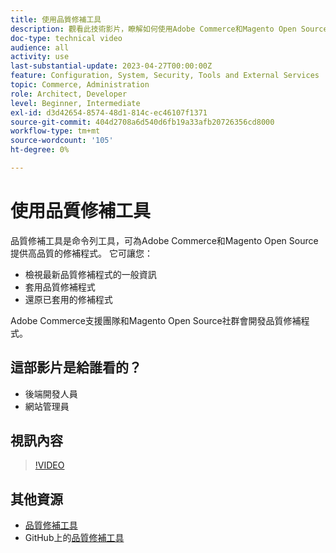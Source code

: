 ```yaml
---
title: 使用品質修補工具
description: 觀看此技術影片，瞭解如何使用Adobe Commerce和Magento Open Source的品質修補工具。
doc-type: technical video
audience: all
activity: use
last-substantial-update: 2023-04-27T00:00:00Z
feature: Configuration, System, Security, Tools and External Services
topic: Commerce, Administration
role: Architect, Developer
level: Beginner, Intermediate
exl-id: d3d42654-8574-48d1-814c-ec46107f1371
source-git-commit: 404d2708a6d540d6fb19a33afb20726356cd8000
workflow-type: tm+mt
source-wordcount: '105'
ht-degree: 0%

---
```


# 使用品質修補工具

品質修補工具是命令列工具，可為Adobe Commerce和Magento Open Source提供高品質的修補程式。 它可讓您：

- 檢視最新品質修補程式的一般資訊
- 套用品質修補程式
- 還原已套用的修補程式

Adobe Commerce支援團隊和Magento Open Source社群會開發品質修補程式。

## 這部影片是給誰看的？

- 後端開發人員
- 網站管理員

## 視訊內容

>[!VIDEO](https://video.tv.adobe.com/v/344000?quality=12&learn=on)

## 其他資源

- [品質修補工具](https://experienceleague.adobe.com/tools/commerce-quality-patches/index.html)
- GitHub上的[品質修補工具](https://github.com/magento/quality-patches)
